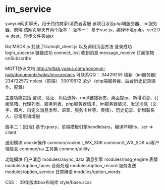 # im_service
yueyue网页聊天，用于约约商家/消费者客服
该项目涉及php端服务器、im服务器、前端
该网页聊天有两个版本：
版本一：
基于vue.js，编译环境gulp，scr2.0 => dest，异步文件夹ajax

lib/IMSDK.js
封装了lib/mqtt_client.js
以及调用页面方法
登录成功 login_success 
链接成功 connect_lost 
收到消息 message_receive
订阅信箱 onSubscribe

MQTT协议文档
http://gitlab.yueus.com/pocoyun-pub/documents/wikis/imcore/apis
可联系QQ：
34429255 瑞新（im服务器）
234722572 nolest（前端）
30019672 荣少（php端服务器、后台历史记录操作、配置）

主要功能包括
鉴权、验证、角色选择、mqtt链接状态、桌面提示、新增消息、订阅信箱、代理列表、服务列表、php服务器请求、im服务器请求、发送消息（文字、图片、自定义消息类型、语音、服务卡片等、表情）、历史记录、新增联系人、日常用语增删

版本二：(旧版)
基于jquery，前端模板引擎handlebars，编译环境fis，scr => client

通用模块
cookie操作 common/cookie
I_WX_SDK common/I_WX_SDK
ua客户端信息 common/ua
工具集 common/utility

功能模块
用户消息 modules/async_data
消息引擎 modules/msg_engine
表情 modules/option_faces
音频处理 modules/option_record
服务发送 modules/option_service
日常用语 modules/option_words

CSS：
09年版本box布局库 style/base.scss
